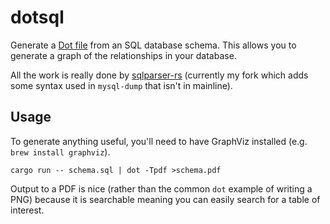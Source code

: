 # dotsql

Generate a [Dot file](https://graphviz.org/doc/info/lang.html) from an
SQL database schema. This allows you to generate a graph of the
relationships in your database.

All the work is really done by
[sqlparser-rs](https://github.com/nick96/sqlparser-rs) (currently my
fork which adds some syntax used in `mysql-dump` that isn't in
mainline).

## Usage

To generate anything useful, you'll need to have GraphViz installed
(e.g. `brew install graphviz`).

```
cargo run -- schema.sql | dot -Tpdf >schema.pdf
```

Output to a PDF is nice (rather than the common `dot` example of
writing a PNG) because it is searchable meaning you can easily search
for a table of interest.
